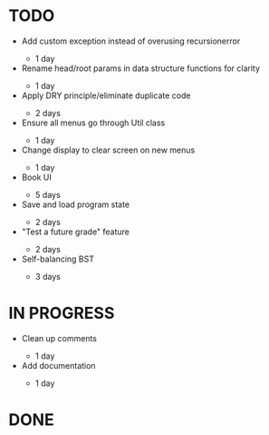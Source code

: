 TODO
===

<ul>
    <li>Add custom exception instead of overusing recursionerror</li>
        <ul><li>1 day</li></ul>
    <li>Rename head/root params in data structure functions for clarity</li>
        <ul><li>1 day</li></ul>
    <li>Apply DRY principle/eliminate duplicate code</li>
        <ul><li>2 days</li></ul>
    <li>Ensure all menus go through Util class</li>
        <ul><li>1 day</li></ul>
    <li>Change display to clear screen on new menus</li>
        <ul><li>1 day</li></ul>
    <li>Book UI</li>
        <ul><li>5 days</li></ul>
    <li>Save and load program state</li>
        <ul><li>2 days</li></ul>
    <li>"Test a future grade" feature</li>
        <ul><li>2 days</li></ul>
    <li>Self-balancing BST</li>
        <ul><li>3 days</li></ul>
</ul>


IN PROGRESS
===

<ul>
    <li>Clean up comments</li>
        <ul><li>1 day</li></ul>
    <li>Add documentation</li>
        <ul><li>1 day</li></ul>
</ul>


DONE
===

<ul>

</ul>